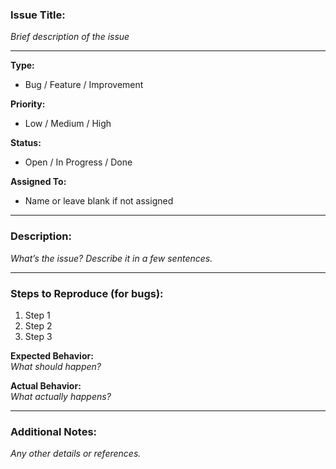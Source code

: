 ### Issue Title:  
*Brief description of the issue*

---

**Type:**  
- Bug / Feature / Improvement

**Priority:**  
- Low / Medium / High

**Status:**  
- Open / In Progress / Done

**Assigned To:**  
- Name or leave blank if not assigned

---

### Description:  
*What’s the issue? Describe it in a few sentences.*

---

### Steps to Reproduce (for bugs):  
1. Step 1  
2. Step 2  
3. Step 3  

**Expected Behavior:**  
*What should happen?*

**Actual Behavior:**  
*What actually happens?*

---

### Additional Notes:  
*Any other details or references.*
